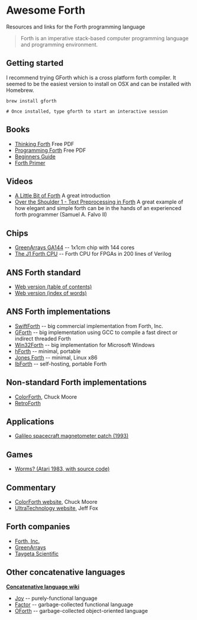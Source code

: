 # Awesome Forth

Resources and links for the Forth programming language

> Forth is an imperative stack-based computer programming language and programming environment.

## Getting started

I recommend trying GForth which is a cross platform forth compiler. It seemed to be the easiest version to install on OSX and can be installed with Homebrew.

```
brew install gforth

# Once installed, type gforth to start an interactive session
```

## Books

+ [Thinking Forth](http://www.dnd.utwente.nl/~tim/colorforth/Leo-Brodie/thinking-forth.pdf) Free PDF
+ [Programming Forth](http://www.mpeforth.com/arena/ProgramForth.pdf) Free PDF
+ [Beginners Guide](http://galileo.phys.virginia.edu/classes/551.jvn.fall01/primer.htm)
+ [Forth Primer](http://ficl.sourceforge.net/pdf/Forth_Primer.pdf)

## Videos

+ [A Little Bit of Forth](https://www.youtube.com/watch?v=Q6FflPMHZP4) A great introduction
+ [Over the Shoulder 1 - Text Preprocessing in Forth](https://www.youtube.com/watch?v=mvrE2ZGe-rs) A great example of how elegant and simple forth can be in the hands of an experienced forth programmer (Samuel A. Falvo II)

## Chips

* [GreenArrays GA144](http://www.greenarraychips.com/home/products/index.html) -- 1x1cm chip with 144 cores
* [The J1 Forth CPU](https://excamera.com/sphinx/fpga-j1.html) -- Forth CPU for FPGAs in 200 lines of Verilog

## ANS Forth standard

+ [Web version (table of contents)](https://www.taygeta.com/forth/dpans.html)
+ [Web version (index of words)](https://www.taygeta.com/forth/dpansf.htm)

## ANS Forth implementations

+ [SwiftForth](https://www.forth.com/swiftforth/) -- big commercial implementation from Forth, Inc.
+ [GForth](http://www.gnu.org/software/gforth/) -- big implementation using GCC to compile a fast direct or indirect threaded Forth
+ [Win32Forth](http://win32forth.sourceforge.net/) -- big implementation for Microsoft Windows
+ [hForth](https://www.taygeta.com/hforth.html) -- minimal, portable
+ [Jones Forth](https://github.com/AlexandreAbreu/jonesforth) -- minimal, Linux x86
+ [lbForth](https://github.com/larsbrinkhoff/lbForth) -- self-hosting, portable Forth

## Non-standard Forth implementations

+ [ColorForth](https://colorforth.github.io/), Chuck Moore
+ [RetroForth](http://www.retroforth.org/)

## Applications

* [Galileo spacecraft magnetometer patch (1993)](https://github.com/rongarret/gll-mag-patch)

## Games

* [Worms? (Atari 1983, with source code)](https://github.com/savetz/worms)

## Commentary

+ [ColorForth website](https://colorforth.github.io/), Chuck Moore
+ [UltraTechnology website](http://www.ultratechnology.com/), Jeff Fox

## Forth companies

+ [Forth, Inc.](https://www.forth.com/)
+ [GreenArrays](http://www.greenarraychips.com/)
+ [Taygeta Scientific](https://www.taygeta.com/)

## Other concatenative languages

[**Concatenative language wiki**](https://concatenative.org/)

+ [Joy](http://www.latrobe.edu.au/humanities/research/research-projects/past-projects/joy-programming-language) -- purely-functional language
+ [Factor](https://www.youtube.com/watch?v=f_0QlhYlS8g) -- garbage-collected functional language
+ [OForth](http://www.oforth.com) -- garbage-collected object-oriented language
